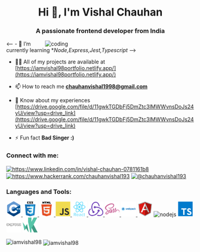 <h1 align="center">Hi 👋, I'm Vishal Chauhan</h1>
<h3 align="center">A passionate frontend developer from India</h3>

<img align="right" alt="coding" width="400" src="https://user-images.githubusercontent.com/55389276/140866485-8fb1c876-9a8f-4d6a-98dc-08c4981eaf70.gif" />

<div></div>

<-- - 🌱 I’m currently learning **Node,Express,Jest,Typescript* -->

- 👨‍💻 All of my projects are available at [https://iamvishal98portfolio.netlify.app/](https://iamvishal98portfolio.netlify.app/)

- 📫 How to reach me **chauhanvishal1998@gmail.com**

- 📄 Know about my experiences [https://drive.google.com/file/d/11gwkTGDbFj5DmZtc3lMWWvnsDoJs24yU/view?usp=drive_link](https://drive.google.com/file/d/11gwkTGDbFj5DmZtc3lMWWvnsDoJs24yU/view?usp=drive_link)

- ⚡ Fun fact **Bad Singer :)**

<h3 align="left">Connect with me:</h3>
<p align="left">
<a href="https://linkedin.com/in/https://www.linkedin.com/in/vishal-chauhan-0781161b8" target="blank"><img align="center" src="https://raw.githubusercontent.com/rahuldkjain/github-profile-readme-generator/master/src/images/icons/Social/linked-in-alt.svg" alt="https://www.linkedin.com/in/vishal-chauhan-0781161b8" height="30" width="40" /></a>
<a href="https://www.hackerrank.com/chauhanvishal193" target="blank"><img align="center" src="https://raw.githubusercontent.com/rahuldkjain/github-profile-readme-generator/master/src/images/icons/Social/hackerrank.svg" alt="https://www.hackerrank.com/chauhanvishal193" height="30" width="40" /></a>
<a href="https://www.hackerearth.com/@chauhanvishal193" target="blank"><img align="center" src="https://raw.githubusercontent.com/rahuldkjain/github-profile-readme-generator/master/src/images/icons/Social/hackerearth.svg" alt="@chauhanvishal193" height="30" width="40" /></a>
</p>

<h3 align="left">Languages and Tools:</h3>
<p align="left"> <a href="https://www.w3schools.com/cpp/" target="_blank" rel="noreferrer"> <img src="https://raw.githubusercontent.com/devicons/devicon/master/icons/cplusplus/cplusplus-original.svg" alt="cplusplus" width="40" height="40"/> </a> <a href="https://www.w3schools.com/css/" target="_blank" rel="noreferrer"> <img src="https://raw.githubusercontent.com/devicons/devicon/master/icons/css3/css3-original-wordmark.svg" alt="css3" width="40" height="40"/> </a> <a href="https://www.w3.org/html/" target="_blank" rel="noreferrer"> <img src="https://raw.githubusercontent.com/devicons/devicon/master/icons/html5/html5-original-wordmark.svg" alt="html5" width="40" height="40"/> </a> <a href="https://developer.mozilla.org/en-US/docs/Web/JavaScript" target="_blank" rel="noreferrer"> <img src="https://raw.githubusercontent.com/devicons/devicon/master/icons/javascript/javascript-original.svg" alt="javascript" width="40" height="40"/> </a> <a href="https://reactjs.org/" target="_blank" rel="noreferrer"> <img src="https://raw.githubusercontent.com/devicons/devicon/master/icons/react/react-original-wordmark.svg" alt="react" width="40" height="40"/> </a> <a href="https://redux.js.org" target="_blank" rel="noreferrer"> <img src="https://raw.githubusercontent.com/devicons/devicon/master/icons/redux/redux-original.svg" alt="redux" width="40" height="40"/> </a> <a href="https://sass-lang.com" target="_blank" rel="noreferrer"> <img src="https://raw.githubusercontent.com/devicons/devicon/master/icons/sass/sass-original.svg" alt="sass" width="40" height="40"/> </a> <a href="https://webpack.js.org" target="_blank" rel="noreferrer"> <img src="https://raw.githubusercontent.com/devicons/devicon/d00d0969292a6569d45b06d3f350f463a0107b0d/icons/webpack/webpack-original-wordmark.svg" alt="webpack" width="40" height="40"/> </a> 
<img src="https://github.com/devicons/devicon/blob/master/icons/angularjs/angularjs-original.svg" alt="angularjs" width="40" height="40"/> </a>
<img src="https://github.com/devicons/devicon/blob/master/icons/angularjs/angularjs-original.svg](https://github.com/devicons/devicon/blob/master/icons/nodejs/nodejs-plain-wordmark.svg" alt="nodejs" width="40" height="40"/>
<img src="https://github.com/devicons/devicon/blob/master/icons/typescript/typescript-original.svg" alt="typescript" width="40" height="40"/>
<img src="https://github.com/devicons/devicon/blob/master/icons/express/express-original-wordmark.svg" alt="express" width="40" height="40"/>
<img src="https://github.com/devicons/devicon/blob/master/icons/karma/karma-original.svg" alt="karma" width="40" height="40"/>
</p>

<p><img align="left" src="https://github-readme-stats.vercel.app/api/top-langs?username=iamvishal98&show_icons=true&locale=en&layout=compact" alt="iamvishal98" /></p>

<p>&nbsp;<img align="center" src="https://github-readme-stats.vercel.app/api?username=iamvishal98&show_icons=true&locale=en" alt="iamvishal98" /></p>
